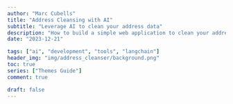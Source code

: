 ```yaml
---
author: "Marc Cubells"
title: "Address Cleansing with AI"
subtitle: "Leverage AI to clean your address data"
description: "How to build a simple web application to clean your address data with AI"
date: "2023-12-21"

tags: ["ai", "development", "tools", "langchain"]
header_img: "img/address_cleanser/background.png"
toc: true
series: ["Themes Guide"]
comment: true

draft: false
---
```



<!-- Insert a diagram with the process -->